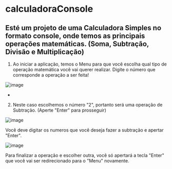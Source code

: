 # calculadoraConsole

Esté um projeto de uma Calculadora Simples no formato console, onde temos as principais operações matemáticas. (Soma, Subtração, Divisão e Multiplicação)
-

1. Ao iniciar a aplicação, temos o Menu para que você escolha qual tipo de operação matemática você vai querer realizar. Digite o número que corresponde a operação a ser feita!

![image](https://user-images.githubusercontent.com/97135241/235369223-83e84b5a-8866-4aa7-998a-97d663177172.png)

-
2. Neste caso escolhemos o número "2", portanto será uma operação de Subtração.
(Aperte "Enter" para prosseguir)

![image](https://user-images.githubusercontent.com/97135241/235369418-32c00560-73b9-41fe-b1a2-643b191a4134.png)

Você deve digitar os numeros que você deseja fazer a subtração e apertar "Enter".

![image](https://user-images.githubusercontent.com/97135241/235369574-4525dd6e-9127-4691-a964-95ccfedd2559.png)

Para finalizar a operação e escolher outra, você só apertará a tecla "Enter" que você vai ser redirecionado para o "Menu" novamente.









